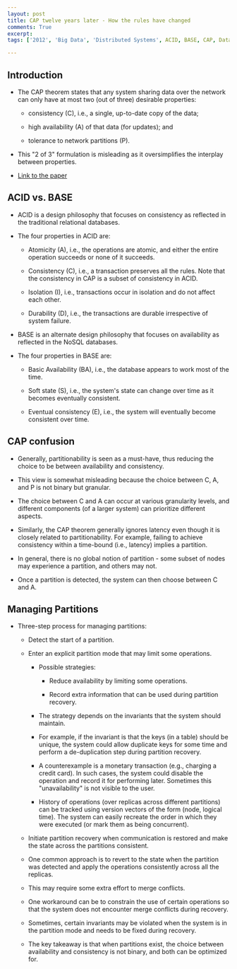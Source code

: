 ```yaml
---
layout: post
title: CAP twelve years later - How the rules have changed
comments: True
excerpt: 
tags: ['2012', 'Big Data', 'Distributed Systems', ACID, BASE, CAP, Database, DBMS, Engineering, IEEE, Latency, Scale, Systems]

---
```


## Introduction

* The CAP theorem states that any system sharing data over the network can only have at most two (out of three) desirable properties:

    * consistency (C), i.e., a single, up-to-date copy of the data;

    * high availability (A) of that data (for updates); and

    * tolerance to network partitions (P).

* This "2 of 3" formulation is misleading as it oversimplifies the interplay between properties.

* [Link to the paper](https://ieeexplore.ieee.org/abstract/document/6133253)

## ACID vs. BASE

* ACID is a design philosophy that focuses on consistency as reflected in the traditional relational databases.

* The four properties in ACID are:

    * Atomicity (A), i.e., the operations are atomic, and either the entire operation succeeds or none of it succeeds.
    
    * Consistency (C), i.e., a transaction preserves all the rules. Note that the consistency in CAP is a subset of consistency in ACID.
    
    * Isolation (I), i.e., transactions occur in isolation and do not affect each other.
    
    * Durability (D), i.e., the transactions are durable irrespective of system failure.


* BASE is an alternate design philosophy that focuses on availability as reflected in the NoSQL databases.

* The four properties in BASE are:

    * Basic Availability (BA), i.e., the database appears to work most of the time.

    * Soft state (S), i.e., the system's state can change over time as it becomes eventually consistent.

    * Eventual consistency (E), i.e., the system will eventually become consistent over time.

## CAP confusion

* Generally, partitionability is seen as a must-have, thus reducing the choice to be between availability and consistency.

* This view is somewhat misleading because the choice between C, A, and P is not binary but granular. 

* The choice between C and A can occur at various granularity levels, and different components (of a larger system) can prioritize different aspects.

* Similarly, the CAP theorem generally ignores latency even though it is closely related to partitionability. For example, failing to achieve consistency within a time-bound (i.e., latency) implies a partition.

* In general, there is no global notion of partition - some subset of nodes may experience a partition, and others may not.

* Once a partition is detected, the system can then choose between C and A.

## Managing Partitions

* Three-step process for managing partitions:

    * Detect the start of a partition.

    * Enter an explicit partition mode that may limit some operations.

        * Possible strategies:

            * Reduce availability by limiting some operations. 

            * Record extra information that can be used during partition recovery.

        * The strategy depends on the invariants that the system should maintain.

        * For example, if the invariant is that the keys (in a table) should be unique, the system could allow duplicate keys for some time and perform a de-duplication step during partition recovery.

        * A counterexample is a monetary transaction (e.g., charging a credit card). In such cases, the system could disable the operation and record it for performing later. Sometimes this "unavailability" is not visible to the user.

        * History of operations (over replicas across different partitions) can be tracked using version vectors of the form (node, logical time). The system can easily recreate the order in which they were executed (or mark them as being concurrent).

    * Initiate partition recovery when communication is restored and make the state across the partitions consistent.

    * One common approach is to revert to the state when the partition was detected and apply the operations consistently across all the replicas. 

    * This may require some extra effort to merge conflicts. 

    * One workaround can be to constrain the use of certain operations so that the system does not encounter merge conflicts during recovery.

    * Sometimes, certain invariants may be violated when the system is in the partition mode and needs to be fixed during recovery.

    * The key takeaway is that when partitions exist, the choice between availability and consistency is not binary, and both can be optimized for.